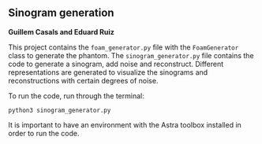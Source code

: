## Sinogram generation

**Guillem Casals and Eduard Ruiz**

This project contains the `foam_generator.py` file with the `FoamGenerator` class to generate the phantom. The `sinogram_generator.py` file contains the code to generate a sinogram, add noise and reconstruct. Different representations are generated to visualize the sinograms and reconstructions with certain degrees of noise.

To run the code, run through the terminal:

```
python3 sinogram_generator.py
```

It is important to have an environment with the Astra toolbox installed in order to run the code.
